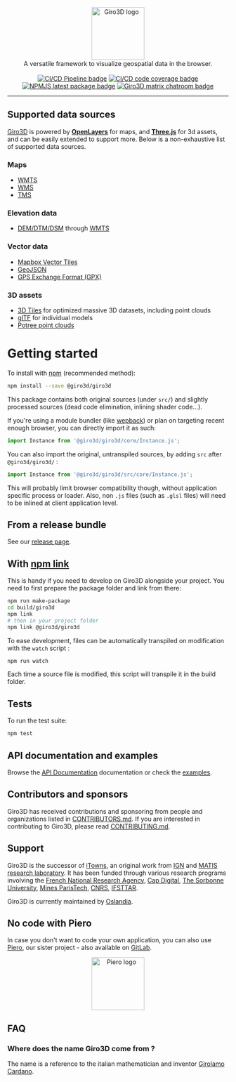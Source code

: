 <div align="center">
  <a href="https://giro3d.org">
    <img alt="Giro3D logo" src="https://giro3d.org/images/giro3d_logo.svg" height="120">
  </a>
</div>

<div align="center">
  A versatile framework to visualize geospatial data in the browser.
</div>

<br>

<div align="center">
  <a href="https://gitlab.com/giro3d/giro3d/badges/main/pipeline.svg"><img alt="CI/CD Pipeline badge" src="https://gitlab.com/giro3d/giro3d/badges/main/pipeline.svg"></a>
  <a href="https://gitlab.com/giro3d/giro3d/badges/main/coverage.svg"><img alt="CI/CD code coverage badge" src="https://gitlab.com/giro3d/giro3d/badges/main/coverage.svg"></a>
  <a href="https://www.npmjs.com/package/@giro3d/giro3d"><img alt="NPMJS latest package badge" src="https://img.shields.io/npm/v/@giro3d/giro3d?color=blue"></a>
  <a href="https://matrix.to/#/#giro3d:matrix.org"><img alt="Giro3D matrix chatroom badge" src="https://img.shields.io/matrix/giro3d:matrix.org"></a>
</div>

<hr/>

## Supported data sources

[Giro3D](https://giro3d.org) is powered by **[OpenLayers](https://openlayers.org/)** for maps,
and **[Three.js](https://threejs.org)** for 3d assets, and can be easily extended to support more. Below is a non-exhaustive list of supported data sources.

### Maps

-   [WMTS](https://www.ogc.org/standards/wmts)
-   [WMS](https://www.ogc.org/standards/wms)
-   [TMS](https://www.ogc.org/standards/tms)

### Elevation data

-   [DEM/DTM/DSM](https://gisgeography.com/dem-dsm-dtm-differences/) through [WMTS](https://www.ogc.org/standards/wmts)

### Vector data

-   [Mapbox Vector Tiles](https://docs.mapbox.com/data/tilesets/guides/vector-tiles-introduction/)
-   [GeoJSON](https://geojson.org/)
-   [GPS Exchange Format (GPX)](https://en.wikipedia.org/wiki/GPS_Exchange_Format)

### 3D assets

-   [3D Tiles](https://github.com/CesiumGS/3d-tiles) for optimized massive 3D datasets, including point clouds
-   [glTF](https://github.com/KhronosGroup/glTF) for individual models
-   [Potree point clouds](https://github.com/potree/potree)

# Getting started

To install with [npm](https://www.npmjs.com/) (recommended method):

```bash
npm install --save @giro3d/giro3d
```

This package contains both original sources (under `src/`) and slightly processed sources (dead code elimination, inlining shader code...).

If you're using a module bundler (like [wepback](https://webpack.js.org/)) or plan on targeting recent enough browser, you can
directly import it as such:

```js
import Instance from '@giro3d/giro3d/core/Instance.js';
```

You can also import the original, untranspiled sources, by adding `src` after `@giro3d/giro3d/` :

```js
import Instance from '@giro3d/giro3d/src/core/Instance.js';
```

This will probably limit browser compatibility though, without application specific process or
loader. Also, non `.js` files (such as `.glsl` files) will need to be inlined at client application
level.

## From a release bundle

See our [release page](https://gitlab.com/giro3d/giro3d/-/releases).

## With [npm link](https://docs.npmjs.com/cli/v8/commands/npm-link)

This is handy if you need to develop on Giro3D alongside your project. You need to first prepare the
package folder and link from there:

```bash
npm run make-package
cd build/giro3d
npm link
# then in your project folder
npm link @giro3d/giro3d
```

To ease development, files can be automatically transpiled on modification with the `watch` script :

```bash
npm run watch
```

Each time a source file is modified, this script will transpile it in the build folder.

## Tests

To run the test suite:

```bash
npm test
```

## API documentation and examples

Browse the [API Documentation](http://giro3d.org/apidoc/index.html) documentation or check the [examples](http://giro3d.org/examples/index.html).

## Contributors and sponsors

Giro3D has received contributions and sponsoring from people and organizations listed in [CONTRIBUTORS.md](CONTRIBUTORS.md).
If you are interested in contributing to Giro3D, please read [CONTRIBUTING.md](CONTRIBUTING.md).

## Support

Giro3D is the successor of [iTowns](https://www.itowns-project.org/), an original work from [IGN](https://www.ign.fr/institut/identity-card) and [MATIS research laboratory](https://www.ensg.eu/MATIS-laboratory).
It has been funded through various research programs involving the [French National Research Agency](https://anr.fr/en/), [Cap Digital](https://www.capdigital.com/en/), [The Sorbonne University](https://www.sorbonne-universite.fr/en), [Mines ParisTech](https://mines-paristech.eu/), [CNRS](https://www.cnrs.fr/en), [IFSTTAR](https://www.ifsttar.fr/en).

Giro3D is currently maintained by [Oslandia](http://www.oslandia.com).

## No code with Piero

In case you don't want to code your own application, you can also use [Piero](https://app.giro3d.org), our sister project - also available on [GitLab](https://gitlab.com/giro3d/piero).

<div align="center">
  <a href="https://app.giro3d.org">
    <img alt="Piero logo" src="https://app.giro3d.org/piero_logo.svg" height="120">
  </a>
</div>

## FAQ

### Where does the name Giro3D come from ?

The name is a reference to the italian mathematician and inventor [Girolamo Cardano](https://en.wikipedia.org/wiki/Gerolamo_Cardano).

